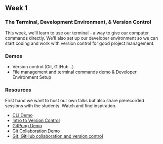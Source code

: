 ## Week 1

### The Terminal, Development Environment, & Version Control

This week, we'll learn to use our terminal - a way to give our computer commands directly. 
We'll also set up our developer environment so we can start coding and work with version control for good project management.

### Demos
- Version control (Git, GitHub...)
- File management and terminal commands demo & Developer Environment Setup
### Resources
First hand we want to host our own talks but also share prerecorded sessions with the students. Watch and find inspiration. 

* [CLI Demo](https://youtu.be/AzQKwgMPoIA)
* [Intro to Version Control](https://youtu.be/A0Xg4Qe4taM)
* [GitPong Demo](https://youtu.be/eYpebIsXCKE)
* [Git Collaboration Demo](https://youtu.be/txdN95QFG_0)
* [Git, GitHub collaboration and version control](https://youtu.be/bDmluEcTM2A)
